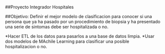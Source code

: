 ##Proyecto Integrador Hospitales

##Objetivo:
Definir el mejor modelo de clasificacion para conocer si una persona que ya ha pasado por un procedimiento de biopsia 
y ha presentado una serie de sintomas debe ser hospitalizada o no.

*Hacer ETL de los datos para pasarlos a una base de datos limpia.
*Usar dos modelos de MAchile Learning para clasificar una posible hospitalizacion o no.
